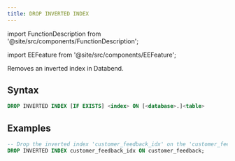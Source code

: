 ```yaml
---
title: DROP INVERTED INDEX
---
```


import FunctionDescription from '@site/src/components/FunctionDescription';

<FunctionDescription description="Introduced or updated: v1.2.405"/>

import EEFeature from '@site/src/components/EEFeature';

<EEFeature featureName='INVERTED INDEX'/>

Removes an inverted index in Databend.

## Syntax

```sql
DROP INVERTED INDEX [IF EXISTS] <index> ON [<database>.]<table>
```

## Examples

```sql
-- Drop the inverted index 'customer_feedback_idx' on the 'customer_feedback' table
DROP INVERTED INDEX customer_feedback_idx ON customer_feedback;
```
